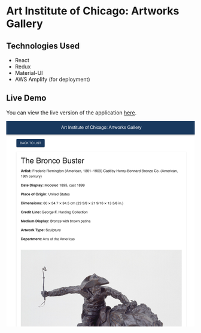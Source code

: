 # Art Institute of Chicago: Artworks Gallery

## Technologies Used
- React
- Redux
- Material-UI
- AWS Amplify (for deployment)

## Live Demo
You can view the live version of the application [here](https://main.d2c1w949gcml7h.amplifyapp.com/).

![App View](src/assets/app-view.png)
